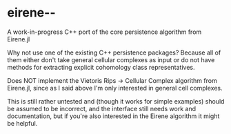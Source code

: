 # eirene--
A work-in-progress C++ port of the core persistence algorithm from Eirene.jl                                                                                                                                        
                                                                                                                                                                                                                    
Why not use one of the existing C++ persistence packages? Because all of them either don't take general cellular complexes as input or do not have methods for extracting explicit cohomology class representatives.
                                                                                                                                                                                                                    
Does NOT implement the Vietoris Rips -> Cellular Complex algorithm from Eirene.jl, since as I said above I'm only interested in general cell complexes.                                                             
                                                                                                                                                                                                                    
This is still rather untested and (though it works for simple examples) should be assumed to be incorrect, and the interface still needs work and documentation, but if you're also interested in the Eirene algorithm it might be helpful.
